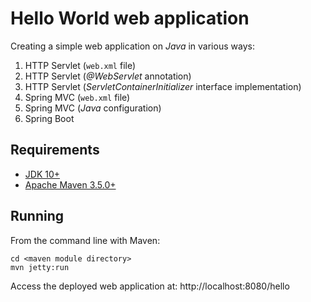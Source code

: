 # Hello World web application

Creating a simple web application on *Java* in various ways:

1. HTTP Servlet (`web.xml` file)
1. HTTP Servlet (*@WebServlet* annotation)
1. HTTP Servlet (*ServletContainerInitializer* interface implementation)
1. Spring MVC (`web.xml` file)
1. Spring MVC (*Java* configuration)
1. Spring Boot

## Requirements

* [JDK 10+](http://www.oracle.com/technetwork/java/javase/downloads/index.html)
* [Apache Maven 3.5.0+](https://maven.apache.org/download.cgi)

## Running

From the command line with Maven:

    cd <maven module directory>
    mvn jetty:run

Access the deployed web application at: http://localhost:8080/hello
